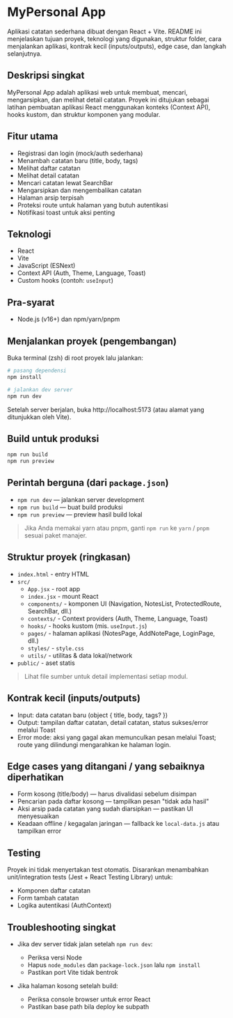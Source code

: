 # MyPersonal App

Aplikasi catatan sederhana dibuat dengan React + Vite. README ini menjelaskan tujuan proyek, teknologi yang digunakan, struktur folder, cara menjalankan aplikasi, kontrak kecil (inputs/outputs), edge case, dan langkah selanjutnya.

## Deskripsi singkat

MyPersonal App adalah aplikasi web untuk membuat, mencari, mengarsipkan, dan melihat detail catatan. Proyek ini ditujukan sebagai latihan pembuatan aplikasi React menggunakan konteks (Context API), hooks kustom, dan struktur komponen yang modular.

## Fitur utama

- Registrasi dan login (mock/auth sederhana)
- Menambah catatan baru (title, body, tags)
- Melihat daftar catatan
- Melihat detail catatan
- Mencari catatan lewat SearchBar
- Mengarsipkan dan mengembalikan catatan
- Halaman arsip terpisah
- Proteksi route untuk halaman yang butuh autentikasi
- Notifikasi toast untuk aksi penting

## Teknologi

- React
- Vite
- JavaScript (ESNext)
- Context API (Auth, Theme, Language, Toast)
- Custom hooks (contoh: `useInput`)

## Pra-syarat

- Node.js (v16+) dan npm/yarn/pnpm

## Menjalankan proyek (pengembangan)

Buka terminal (zsh) di root proyek lalu jalankan:

```bash
# pasang dependensi
npm install

# jalankan dev server
npm run dev
```

Setelah server berjalan, buka http://localhost:5173 (atau alamat yang ditunjukkan oleh Vite).

## Build untuk produksi

```bash
npm run build
npm run preview
```

## Perintah berguna (dari `package.json`)

- `npm run dev` — jalankan server development
- `npm run build` — buat build produksi
- `npm run preview` — preview hasil build lokal

> Jika Anda memakai yarn atau pnpm, ganti `npm run` ke `yarn` / `pnpm` sesuai paket manajer.

## Struktur proyek (ringkasan)

- `index.html` - entry HTML
- `src/`
  - `App.jsx` - root app
  - `index.jsx` - mount React
  - `components/` - komponen UI (Navigation, NotesList, ProtectedRoute, SearchBar, dll.)
  - `contexts/` - Context providers (Auth, Theme, Language, Toast)
  - `hooks/` - hooks kustom (mis. `useInput.js`)
  - `pages/` - halaman aplikasi (NotesPage, AddNotePage, LoginPage, dll.)
  - `styles/` - `style.css`
  - `utils/` - utilitas & data lokal/network
- `public/` - aset statis

> Lihat file sumber untuk detail implementasi setiap modul.

## Kontrak kecil (inputs/outputs)

- Input: data catatan baru (object { title, body, tags? })
- Output: tampilan daftar catatan, detail catatan, status sukses/error melalui Toast
- Error mode: aksi yang gagal akan memunculkan pesan melalui Toast; route yang dilindungi mengarahkan ke halaman login.

## Edge cases yang ditangani / yang sebaiknya diperhatikan

- Form kosong (title/body) — harus divalidasi sebelum disimpan
- Pencarian pada daftar kosong — tampilkan pesan "tidak ada hasil"
- Aksi arsip pada catatan yang sudah diarsipkan — pastikan UI menyesuaikan
- Keadaan offline / kegagalan jaringan — fallback ke `local-data.js` atau tampilkan error

## Testing

Proyek ini tidak menyertakan test otomatis. Disarankan menambahkan unit/integration tests (Jest + React Testing Library) untuk:

- Komponen daftar catatan
- Form tambah catatan
- Logika autentikasi (AuthContext)

## Troubleshooting singkat

- Jika dev server tidak jalan setelah `npm run dev`:
  - Periksa versi Node
  - Hapus `node_modules` dan `package-lock.json` lalu `npm install`
  - Pastikan port Vite tidak bentrok

- Jika halaman kosong setelah build:
  - Periksa console browser untuk error React
  - Pastikan base path bila deploy ke subpath







